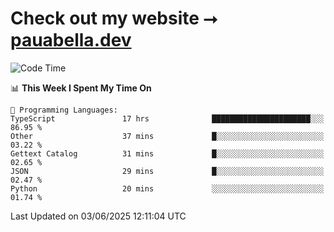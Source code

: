# Check out my website ⭢ [pauabella.dev](https://pauabella.dev)

<!--START_SECTION:waka-->
![Code Time](http://img.shields.io/badge/Code%20Time-4%2C492%20hrs%2016%20mins-blue)

📊 **This Week I Spent My Time On** 

```text
💬 Programming Languages: 
TypeScript               17 hrs              ██████████████████████░░░   86.95 % 
Other                    37 mins             █░░░░░░░░░░░░░░░░░░░░░░░░   03.22 % 
Gettext Catalog          31 mins             █░░░░░░░░░░░░░░░░░░░░░░░░   02.65 % 
JSON                     29 mins             █░░░░░░░░░░░░░░░░░░░░░░░░   02.47 % 
Python                   20 mins             ░░░░░░░░░░░░░░░░░░░░░░░░░   01.74 % 
```


 Last Updated on 03/06/2025 12:11:04 UTC
<!--END_SECTION:waka-->
